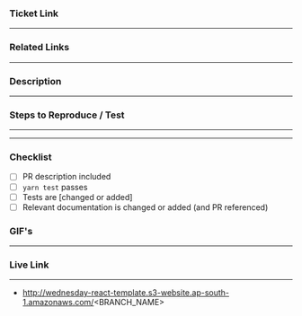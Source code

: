 ### Ticket Link

---

### Related Links

---

### Description

---

### Steps to Reproduce / Test

---

---

### Checklist

- [ ] PR description included
- [ ] `yarn test` passes
- [ ] Tests are [changed or added]
- [ ] Relevant documentation is changed or added (and PR referenced)

### GIF's

---

### Live Link

---

- http://wednesday-react-template.s3-website.ap-south-1.amazonaws.com/<BRANCH_NAME>

